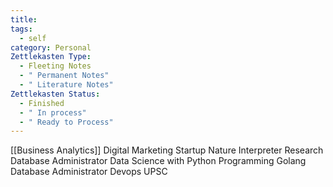 ```yaml
---
title: 
tags:
  - self
category: Personal
Zettlekasten Type:
  - Fleeting Notes
  - " Permanent Notes"
  - " Literature Notes"
Zettlekasten Status:
  - Finished
  - " In process"
  - " Ready to Process"
---
```

[[Business Analytics]]
Digital Marketing
Startup
Nature Interpreter
Research
Database Administrator
Data Science with Python
Programming Golang
Database Administrator
Devops
UPSC


